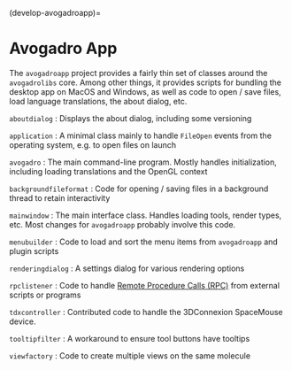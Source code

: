 (develop-avogadroapp)=

# Avogadro App

The `avogadroapp` project provides a fairly thin set of classes
around the `avogadrolibs` core. Among other things, it provides
scripts for bundling the desktop app on MacOS and Windows,
as well as code to open / save files, load language translations,
the about dialog, etc.

`aboutdialog`
: Displays the about dialog, including some versioning

`application`
: A minimal class mainly to handle `FileOpen` events from the operating system, e.g. to open files on launch

`avogadro`
: The main command-line program. Mostly handles initialization, including loading translations and the OpenGL context

`backgroundfileformat`
: Code for opening / saving files in a background thread to retain interactivity

`mainwindow`
: The main interface class. Handles loading tools, render types, etc. Most changes for `avogadroapp` probably involve this code.

`menubuilder`
: Code to load and sort the menu items from `avogadroapp` and plugin scripts

`renderingdialog`
: A settings dialog for various rendering options

`rpclistener`
: Code to handle [Remote Procedure Calls (RPC)](rpc) from external scripts or programs

`tdxcontroller`
: Contributed code to handle the 3DConnexion SpaceMouse device.

`tooltipfilter`
: A workaround to ensure tool buttons have tooltips

`viewfactory`
: Code to create multiple views on the same molecule
